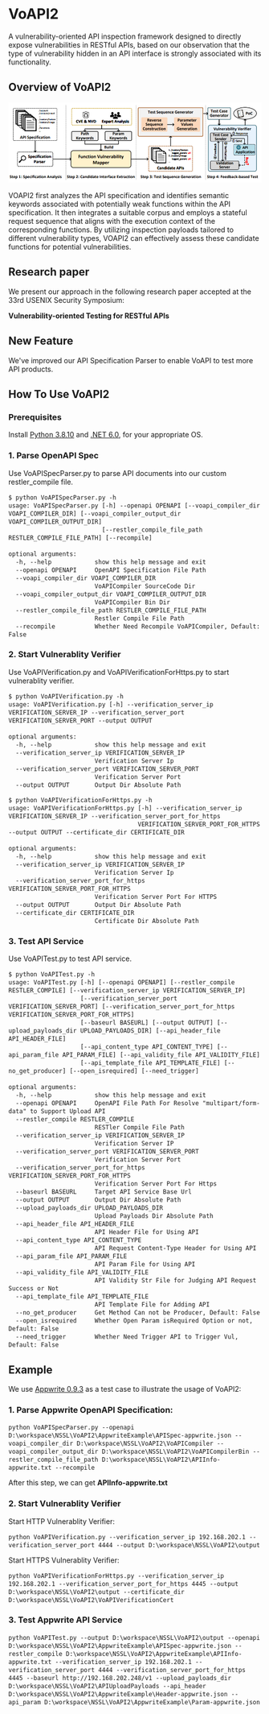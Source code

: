 # VoAPI2

A vulnerability-oriented API inspection framework designed to directly expose vulnerabilities in RESTful APIs, based on our observation that the type of vulnerability hidden in an API interface is strongly associated with its functionality.

## Overview of VoAPI2

![Alt text](VoAPIArch.png)

VOAPI2 first analyzes the API specification and identifies semantic keywords associated with potentially weak functions within the API specification. It then integrates a suitable corpus and employs a stateful request sequence that aligns with the execution context of the corresponding functions. By utilizing inspection payloads tailored to different vulnerability types, VOAPI2 can effectively assess these candidate functions for potential vulnerabilities.

## Research paper

We present our approach in the following research paper accepted at the 33rd USENIX Security Symposium:

**Vulnerability-oriented Testing for RESTful APIs** 

## New Feature
We've improved our API Specification Parser to enable VoAPI to test more API products.

## How To Use VoAPI2
### Prerequisites
Install [Python 3.8.10](https://www.python.org/downloads/) and
[.NET 6.0](https://dotnet.microsoft.com/download/dotnet-core?utm_source=getdotnetcorecli&utm_medium=referral), for your appropriate OS.

### 1. Parse OpenAPI Spec
Use VoAPISpecParser.py to parse API documents into our custom restler_compile file.

```
$ python VoAPISpecParser.py -h
usage: VoAPISpecParser.py [-h] --openapi OPENAPI [--voapi_compiler_dir VOAPI_COMPILER_DIR] [--voapi_compiler_output_dir VOAPI_COMPILER_OUTPUT_DIR]
                          [--restler_compile_file_path RESTLER_COMPILE_FILE_PATH] [--recompile]

optional arguments:
  -h, --help            show this help message and exit
  --openapi OPENAPI     OpenAPI Specification File Path
  --voapi_compiler_dir VOAPI_COMPILER_DIR
                        VoAPICompiler SourceCode Dir
  --voapi_compiler_output_dir VOAPI_COMPILER_OUTPUT_DIR
                        VoAPICompiler Bin Dir
  --restler_compile_file_path RESTLER_COMPILE_FILE_PATH
                        Restler Compile File Path
  --recompile           Whether Need Recompile VoAPICompiler, Default: False
```

### 2. Start Vulnerablity Verifier
Use VoAPIVerification.py and VoAPIVerificationForHttps.py to start vulnerablity verifier.

```
$ python VoAPIVerification.py -h    
usage: VoAPIVerification.py [-h] --verification_server_ip VERIFICATION_SERVER_IP --verification_server_port VERIFICATION_SERVER_PORT --output OUTPUT

optional arguments:
  -h, --help            show this help message and exit
  --verification_server_ip VERIFICATION_SERVER_IP
                        Verification Server Ip
  --verification_server_port VERIFICATION_SERVER_PORT
                        Verification Server Port
  --output OUTPUT       Output Dir Absolute Path
```

```
$ python VoAPIVerificationForHttps.py -h
usage: VoAPIVerificationForHttps.py [-h] --verification_server_ip VERIFICATION_SERVER_IP --verification_server_port_for_https
                                    VERIFICATION_SERVER_PORT_FOR_HTTPS --output OUTPUT --certificate_dir CERTIFICATE_DIR

optional arguments:
  -h, --help            show this help message and exit
  --verification_server_ip VERIFICATION_SERVER_IP
                        Verification Server Ip
  --verification_server_port_for_https VERIFICATION_SERVER_PORT_FOR_HTTPS
                        Verification Server Port For HTTPS
  --output OUTPUT       Output Dir Absolute Path
  --certificate_dir CERTIFICATE_DIR
                        Certificate Dir Absolute Path
```

### 3. Test API Service
Use VoAPITest.py to test API service.

```
$ python VoAPITest.py -h
usage: VoAPITest.py [-h] [--openapi OPENAPI] [--restler_compile RESTLER_COMPILE] [--verification_server_ip VERIFICATION_SERVER_IP]
                    [--verification_server_port VERIFICATION_SERVER_PORT] [--verification_server_port_for_https VERIFICATION_SERVER_PORT_FOR_HTTPS]   
                    [--baseurl BASEURL] [--output OUTPUT] [--upload_payloads_dir UPLOAD_PAYLOADS_DIR] [--api_header_file API_HEADER_FILE]
                    [--api_content_type API_CONTENT_TYPE] [--api_param_file API_PARAM_FILE] [--api_validity_file API_VALIDITY_FILE]
                    [--api_template_file API_TEMPLATE_FILE] [--no_get_producer] [--open_isrequired] [--need_trigger]

optional arguments:
  -h, --help            show this help message and exit
  --openapi OPENAPI     OpenAPI File Path For Resolve "multipart/form-data" to Support Upload API
  --restler_compile RESTLER_COMPILE
                        RESTler Compile File Path
  --verification_server_ip VERIFICATION_SERVER_IP
                        Verification Server IP
  --verification_server_port VERIFICATION_SERVER_PORT
                        Verification Server Port
  --verification_server_port_for_https VERIFICATION_SERVER_PORT_FOR_HTTPS
                        Verification Server Port For Https
  --baseurl BASEURL     Target API Service Base Url
  --output OUTPUT       Output Dir Absolute Path
  --upload_payloads_dir UPLOAD_PAYLOADS_DIR
                        Upload Payloads Dir Absolute Path
  --api_header_file API_HEADER_FILE
                        API Header File for Using API
  --api_content_type API_CONTENT_TYPE
                        API Request Content-Type Header for Using API
  --api_param_file API_PARAM_FILE
                        API Param File for Using API
  --api_validity_file API_VALIDITY_FILE
                        API Validity Str File for Judging API Request Success or Not
  --api_template_file API_TEMPLATE_FILE
                        API Template File for Adding API
  --no_get_producer     Get Method Can not be Producer, Default: False
  --open_isrequired     Whether Open Param isRequired Option or not, Default: False
  --need_trigger        Whether Need Trigger API to Trigger Vul, Default: False
```

## Example
We use [Appwrite 0.9.3](https://github.com/appwrite/appwrite/tree/0.9.3) as a test case to illustrate the usage of VoAPI2:

### 1. Parse Appwrite OpenAPI Specification:

```
python VoAPISpecParser.py --openapi D:\workspace\NSSL\VoAPI2\AppwriteExample\APISpec-appwrite.json --voapi_compiler_dir D:\workspace\NSSL\VoAPI2\VoAPICompiler --voapi_compiler_output_dir D:\workspace\NSSL\VoAPI2\VoAPICompilerBin --restler_compile_file_path D:\workspace\NSSL\VoAPI2\APIInfo-appwrite.txt --recompile
```

After this step, we can get **APIInfo-appwrite.txt**

### 2. Start Vulnerablity Verifier

Start HTTP Vulnerablity Verifier:
```
python VoAPIVerification.py --verification_server_ip 192.168.202.1 --verification_server_port 4444 --output D:\workspace\NSSL\VoAPI2\output
```

Start HTTPS Vulnerablity Verifier:
```
python VoAPIVerificationForHttps.py --verification_server_ip 192.168.202.1 --verification_server_port_for_https 4445 --output D:\workspace\NSSL\VoAPI2\output --certificate_dir D:\workspace\NSSL\VoAPI2\VoAPIVerificationCert
```

### 3. Test Appwrite API Service

```
python VoAPITest.py --output D:\workspace\NSSL\VoAPI2\output --openapi D:\workspace\NSSL\VoAPI2\AppwriteExample\APISpec-appwrite.json --restler_compile D:\workspace\NSSL\VoAPI2\AppwriteExample\APIInfo-appwrite.txt --verification_server_ip 192.168.202.1 --verification_server_port 4444 --verification_server_port_for_https 4445 --baseurl http://192.168.202.248/v1 --upload_payloads_dir D:\workspace\NSSL\VoAPI2\APIUploadPayloads --api_header D:\workspace\NSSL\VoAPI2\AppwriteExample\Header-appwrite.json --api_param D:\workspace\NSSL\VoAPI2\AppwriteExample\Param-appwrite.json
```
